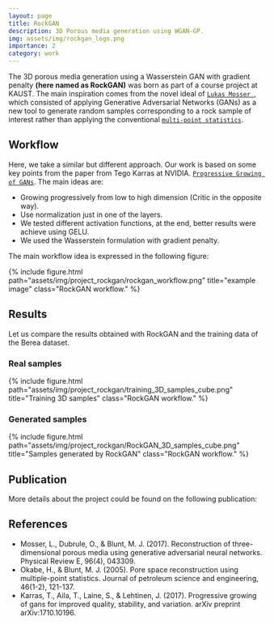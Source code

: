```yaml
---
layout: page
title: RockGAN
description: 3D Porous media generation using WGAN-GP.
img: assets/img/rockgan_logo.png
importance: 2
category: work
---
```


The 3D porous media generation using a Wasserstein GAN with gradient penalty **(here named as RockGAN)** was born as part of a course project at KAUST. The main inspiration comes from the novel ideal of [`Lukas Mosser `](https://journals.aps.org/pre/abstract/10.1103/PhysRevE.96.043309), which consisted of applying Generative Adversarial Networks (GANs) as a new tool to generate random samples corresponding to a rock sample of interest rather than applying the conventional [`multi-point statistics`](https://www.sciencedirect.com/science/article/pii/S092041050400124X). 

## Workflow
Here, we take a similar but different approach. Our work is based on some key points from the paper  from Tego Karras at NVIDIA. [`Progressive Growing of GANs`](https://arxiv.org/abs/1710.10196). The main ideas are: 
- Growing progressively from low to high dimension (Critic in the opposite way).
- Use normalization just in one of the layers. 
- We tested different activation functions, at the end, better results were achieve using GELU. 
- We used the Wasserstein formulation with gradient penalty. 

The main workflow idea is expressed in the following figure:

{% include figure.html path="assets/img/project_rockgan/rockgan_workflow.png" title="example image" class="RockGAN workflow." %}

## Results
Let us compare the results obtained with RockGAN and the training data of the Berea dataset.

### **Real samples**
{% include figure.html path="assets/img/project_rockgan/training_3D_samples_cube.png" title="Training 3D samples" class="RockGAN workflow." %}

### **Generated samples**
{% include figure.html path="assets/img/project_rockgan/RockGAN_3D_samples_cube.png" title="Samples generated by RockGAN" class="RockGAN workflow." %}

## Publication
More details about the project could be found on the following publication:

## References 
- Mosser, L., Dubrule, O., & Blunt, M. J. (2017). Reconstruction of three-dimensional porous media using generative adversarial neural networks. Physical Review E, 96(4), 043309.
- Okabe, H., & Blunt, M. J. (2005). Pore space reconstruction using multiple-point statistics. Journal of petroleum science and engineering, 46(1-2), 121-137.
- Karras, T., Aila, T., Laine, S., & Lehtinen, J. (2017). Progressive growing of gans for improved quality, stability, and variation. arXiv preprint arXiv:1710.10196.

